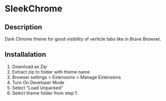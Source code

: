 # SleekChrome
## Description
Dark Chrome theme for good visibility of verticle tabs like in Brave Browser.

## Installalation
  1. Download as Zip
  2. Extract zip to folder with theme name
  3. Browser settings > Extensions > Manage Extensions
  4. Turn On Developer Mode
  5. Select "Load Unpacked"
  6. Select theme folder from step 1.
